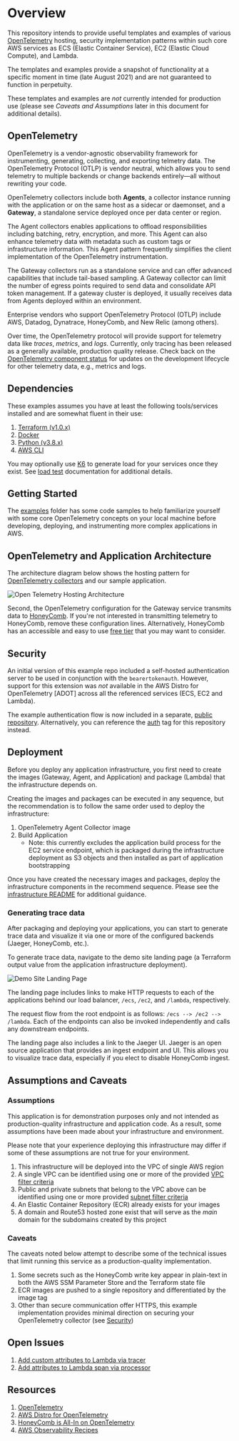 # Overview

This repository intends to provide useful templates and examples of various [OpenTelemetry](https://opentelemetry.io/)  hosting, security implementation patterns within such core AWS services as ECS (Elastic Container Service), EC2 (Elastic Cloud Compute), and Lambda.

The templates and examples provide a snapshot of functionality at a specific moment in time (late August 2021) and are not guaranteed to function in perpetuity.

These templates and examples are _not_ currently intended for production use (please see _Caveats and Assumptions_ later in this document for additional details).

## OpenTelemetry

OpenTelemetry is a vendor-agnostic observability framework for instrumenting, generating, collecting, and exporting telmetry data. The OpenTelemetry Protocol (OTLP) is vendor neutral, which allows you to send telemetry to multiple backends or change backends entirely&mdash;all without rewriting your code.

OpenTelemetry collectors include both **Agents**, a collector instance running with the application or on the same host as a sidecar or daemonset, and a **Gateway**, a standalone service deployed once per data center or region.

The Agent collectors enables applications to offload responsibilities including batching, retry, encryption, and more. This Agent can also enhance telemetry data with metadata such as custom tags or infrastructure information. This Agent pattern frequently simplifies the client implementation of the OpenTelemetry instrumentation. 

The Gateway collectors run as a standalone service and can offer advanced capabilities that include tail-based sampling. A Gateway collector can limit the number of egress points required to send data and consolidate API token management. If a gateway cluster is deployed, it usually receives data from Agents deployed within an environment.

Enterprise vendors who support OpenTelemetry Protocol (OTLP) include AWS, Datadog, Dynatrace, HoneyComb, and New Relic (among others).

Over time, the OpenTelemetry protocol will provide support for telemetry data like _traces_, _metrics_, and _logs_. Currently, only tracing has been released as a generally available, production quality release. Check back on the [OpenTelemetry component status](https://opentelemetry.io/status/) for updates on the development lifecycle for other telemetry data, e.g., metrics and logs.

## Dependencies

These examples assumes you have at least the following tools/services installed and are somewhat fluent in their use:

1. [Terraform (v1.0.x)](https://www.terraform.io/)
1. [Docker](https://www.docker.com/)
1. [Python (v3.8.x)](https://www.python.org/downloads/)
1. [AWS CLI](https://aws.amazon.com/cli/)

You may optionally use [K6](https://k6.io/) to generate load for your services once they exist. See [load test](./load-test/README.md) documentation for additional details. 

## Getting Started

The [examples](./examples/README.md) folder has some code samples to help familiarize yourself with some core OpenTelemetry concepts on your local machine before developing, deploying, and instrumenting more complex applications in AWS.

## OpenTelemetry and Application Architecture

The architecture diagram below shows the hosting pattern for [OpenTelemetry collectors](https://opentelemetry.io/docs/concepts/data-collection/#deployment) and our sample application. 

![Open Telemetry Hosting Architecture](./images/OpenTelemetryArchitecture.png)

Second, the OpenTelemetry configuration for the Gateway service transmits data to [HoneyComb](https://www.honeycomb.io/blog/all-in-on-opentelemetry/). If you're not interested in transmitting telemetry to HoneyComb, remove these configuration lines. Alternatively, HoneyComb has an accessible and easy to use [free tier](https://www.honeycomb.io/pricing/) that you may want to consider.

## Security

An initial version of this example repo included a self-hosted authentication server to be used in conjunction with the `bearertokenauth`. However, support for this extension was _not_ available in the AWS Distro for OpenTelemetry [ADOT] across all the referenced services (ECS, EC2 and Lambda).

The example authentication flow is now included in a separate, [public repository](https://github.com/ericksoen/opentelemetry-examples-auth). Alternatively, you can reference the [auth](https://github.com/ericksoen/opentelemetry-examples/tree/auth) tag for this repository instead.

## Deployment

Before you deploy any application infrastructure, you first need to create the images (Gateway, Agent, and Application) and package (Lambda) that the infrastructure depends on. 

Creating the images and packages can be executed in any sequence, but the recommendation is to follow the same order used to deploy the infrastructure:

1. OpenTelemetry Agent Collector image
1. Build Application
   +  Note: this currently excludes the application build process for the EC2 service endpoint, which is packaged during the infrastructure deployment as S3 objects and then installed as part of application bootstrapping

Once you have created the necessary images and packages, deploy the infrastructure components in the recommend sequence. Please see the [infrastructure README](./infra/README.md) for additional guidance.

### Generating trace data

After packaging and deploying your applications, you can start to generate trace data and visualize it via one or more of the configured backends (Jaeger, HoneyComb, etc.).

To generate trace data, navigate to the demo site landing page (a Terraform output value from the application infrastructure deployment).

![Demo Site Landing Page](./images/demo-site-landing-page.png)

The landing page includes links to make HTTP requests to each of the applications behind our load balancer, `/ecs`, `/ec2`, and `/lambda`, respectively. 

The request flow from the root endpoint is as follows: `/ecs --> /ec2 --> /lambda`. Each of the endpoints can also be invoked independently and calls any downstream endpoints.

The landing page also includes a link to the Jaeger UI. Jaeger is an open source application that provides an ingest endpoint and UI. This allows you to visualize trace data, especially if you elect to disable HoneyComb ingest.

## Assumptions and Caveats

### Assumptions

This application is for demonstration purposes only and not intended as production-quality infrastructure and application code. As a result, some assumptions have been made about your infrastructure and environment.

Please note that your experience deploying this infrastructure may differ if some of these assumptions are not true for your environment.

1. This infrastructure will be deployed into the VPC of single AWS region
1. A single VPC can be identified using one or more of the provided [VPC filter criteria](https://docs.aws.amazon.com/AWSEC2/latest/APIReference/API_DescribeVpcs.html) 
1. Public and private subnets that belong to the VPC above can be identified using one or more provided [subnet filter criteria](https://docs.aws.amazon.com/AWSEC2/latest/APIReference/API_DescribeSubnets.html)
1. An Elastic Container Repository (ECR) already exists for your images
1. A domain and Route53 hosted zone exist that will serve as the _main_ domain for the subdomains created by this project

### Caveats

The caveats noted below attempt to describe some of the technical issues that limit running this service as a production-quality implementation.

1. Some secrets such as the HoneyComb write key appear in plain-text in both the AWS SSM Parameter Store and the Terraform state file
1. ECR images are pushed to a single repository and differentiated by the image tag
1. Other than secure communication offer HTTPS, this example implementation provides minimal direction on securing your OpenTelemetry collector (see [Security](#Security))

## Open Issues

1. [Add custom attributes to Lambda via tracer](https://github.com/open-telemetry/opentelemetry-lambda/issues/122)
1. [Add attributes to Lambda span via processor](https://github.com/open-telemetry/opentelemetry-lambda/issues/121)

## Resources

1. [OpenTelemetry](https://opentelemetry.io/)
1. [AWS Distro for OpenTelemetry](https://aws-otel.github.io/docs/introduction/)
1. [HoneyComb is All-In on OpenTelemetry](https://www.honeycomb.io/blog/all-in-on-opentelemetry/)
1. [AWS Observability Recipes](https://aws-observability.github.io/aws-o11y-recipes/)
